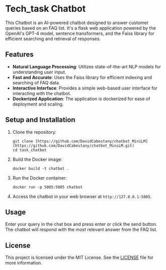 # Tech_task Chatbot

This Chatbot is an AI-powered chatbot designed to answer customer queries based on an FAQ list. It's a flask web application powered by the OpenAI's GPT-4 model, sentence transformers, and the Faiss library for efficient searching and retrieval of responses.



## Features
- **Natural Language Processing**: Utilizes state-of-the-art NLP models for understanding user input.
- **Fast and Accurate**: Uses the Faiss library for efficient indexing and searching of FAQ data.
- **Interactive Interface**: Provides a simple web-based user interface for interacting with the chatbot.
- **Dockerized Application**: The application is dockerized for ease of deployment and scaling.

## Setup and Installation
1. Clone the repository:
    ```
    git clone [https://github.com/DavidCabestany/chatbot_MiniLM](https://github.com/DavidCabestany/chatbot_MiniLM.git)
    cd task_chatbot
    ```

2. Build the Docker image:
    ```
    docker build -t chatbot .
    ```

3. Run the Docker container:
    ```
    docker run -p 5005:5005 chatbot
    ```

4. Access the chatbot in your web browser at `http://127.0.0.1:5005`.

## Usage
Enter your query in the chat box and press enter or click the send button. The chatbot will respond with the most relevant answer from the FAQ list.

## License
This project is licensed under the MIT License. See the [LICENSE](LICENSE.md) file for more information.
